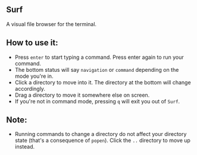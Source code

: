 ## Surf
A visual file browser for the terminal.

## How to use it:

- Press `enter` to start typing a command. Press enter again to run your command.
- The bottom status will say `navigation` or `command` depending on the mode you're in.
- Click a directory to move into it. The directory at the bottom will change accordingly.
- Drag a directory to move it somewhere else on screen.
- If you're not in command mode, pressing `q` will exit you out of `Surf`.

## Note:
- Running commands to change a directory do not affect your directory state (that's a consequence of `popen`). Click the `..` directory to move up instead.